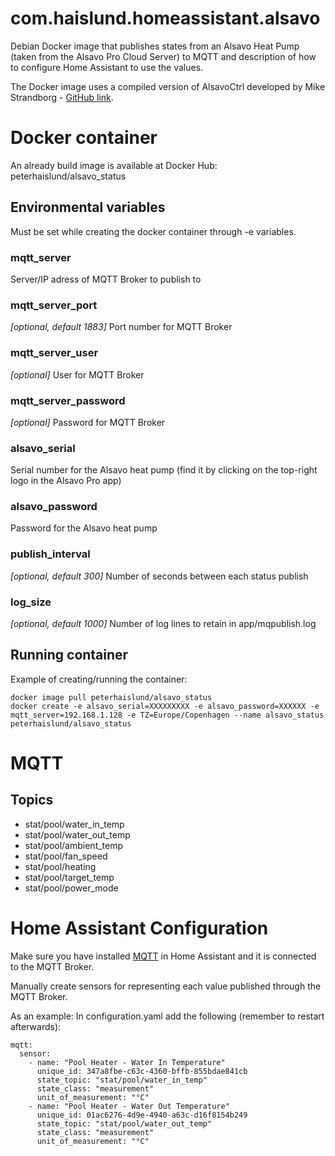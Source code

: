 # com.haislund.homeassistant.alsavo

Debian Docker image that publishes states from an Alsavo Heat Pump (taken from the Alsavo Pro Cloud Server) to MQTT and description of how to configure Home Assistant to use the values.

The Docker image uses a compiled version of AlsavoCtrl developed by Mike Strandborg - [GitHub link](https://github.com/strandborg/AlsavoCtrl).

# Docker container
An already build image is available at Docker Hub: peterhaislund/alsavo_status

## Environmental variables
Must be set while creating the docker container through -e variables.

### mqtt_server
Server/IP adress of MQTT Broker to publish to

### mqtt_server_port
*[optional, default 1883]* Port number for MQTT Broker

### mqtt_server_user
*[optional]* User for MQTT Broker

### mqtt_server_password
*[optional]* Password for MQTT Broker

### alsavo_serial
Serial number for the Alsavo heat pump (find it by clicking on the top-right logo in the Alsavo Pro app)

### alsavo_password
Password for the Alsavo heat pump

### publish_interval
*[optional, default 300]* Number of seconds between each status publish

### log_size
*[optional, default 1000]* Number of log lines to retain in app/mqpublish.log

## Running container
Example of creating/running the container:

```
docker image pull peterhaislund/alsavo_status
docker create -e alsavo_serial=XXXXXXXXX -e alsavo_password=XXXXXX -e mqtt_server=192.168.1.128 -e TZ=Europe/Copenhagen --name alsavo_status peterhaislund/alsavo_status
```
# MQTT

## Topics
- stat/pool/water_in_temp
- stat/pool/water_out_temp
- stat/pool/ambient_temp
- stat/pool/fan_speed
- stat/pool/heating
- stat/pool/target_temp
- stat/pool/power_mode

# Home Assistant Configuration
Make sure you have installed [MQTT](https://www.home-assistant.io/integrations/mqtt/) in Home Assistant and it is connected to the MQTT Broker.

Manually create sensors for representing each value published through the MQTT Broker.

As an example: In configuration.yaml add the following (remember to restart afterwards):

```
mqtt:
  sensor:
    - name: "Pool Heater - Water In Temperature"
      unique_id: 347a8fbe-c63c-4360-bffb-855bdae841cb
      state_topic: "stat/pool/water_in_temp"
      state_class: "measurement"
      unit_of_measurement: "°C"
    - name: "Pool Heater - Water Out Temperature"
      unique_id: 01ac6276-4d9e-4940-a63c-d16f8154b249
      state_topic: "stat/pool/water_out_temp"
      state_class: "measurement"
      unit_of_measurement: "°C"
```
